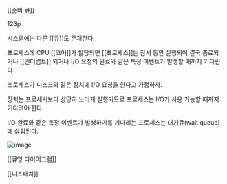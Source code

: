 [[준비 큐]]

123p

시스템에는 다른 [[큐]]도 존재한다.

프로세스에 CPU [[코어]]가 할당되면 [[프로세스]]는 잠시 동안 실행되어 결국 종료되거나 [[인터럽트]] 되거나 I/O 요청의 완료와 같은 특정 이벤트가 발생할 때까지 기다린다.

프로세스가 디스크와 같은 장치에 I/O 요청을 한다고 가정하자.

장치는 프로세서보다 상당히 느리게 실행되므로 프로세스는 I/O가 사용 가능할 때까지 기다려야 한다.

I/O 완료와 같은 특정 이벤트가 발생하기를 기다리는 프로세스는 대기큐(wait queue)에 삽입된다.

![image](https://user-images.githubusercontent.com/116250393/212086612-61996a32-ea72-41bc-a188-e167ba184708.png)

[[큐잉 다이어그램]]

[[디스패치]]